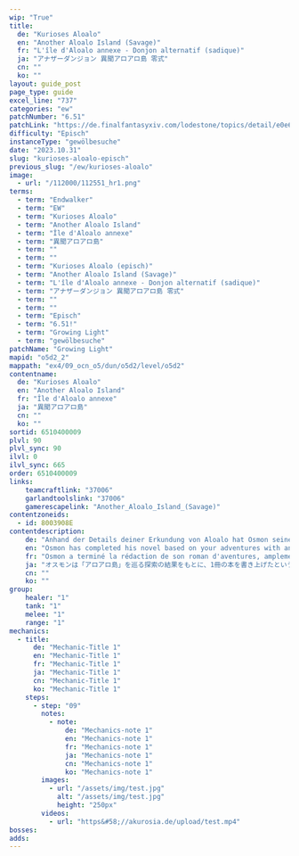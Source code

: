 ```yaml
---
wip: "True"
title:
  de: "Kurioses Aloalo"
  en: "Another Aloalo Island (Savage)"
  fr: "L'île d'Aloalo annexe - Donjon alternatif (sadique)"
  ja: "アナザーダンジョン 異聞アロアロ島 零式"
  cn: ""
  ko: ""
layout: guide_post
page_type: guide
excel_line: "737"
categories: "ew"
patchNumber: "6.51"
patchLink: "https://de.finalfantasyxiv.com/lodestone/topics/detail/e0e60e53cf65e1eda8e1fe7051b418e24bedb1c4"
difficulty: "Episch"
instanceType: "gewölbesuche"
date: "2023.10.31"
slug: "kurioses-aloalo-episch"
previous_slug: "/ew/kurioses-aloalo"
image:
  - url: "/112000/112551_hr1.png"
terms:
  - term: "Endwalker"
  - term: "EW"
  - term: "Kurioses Aloalo"
  - term: "Another Aloalo Island"
  - term: "Île d'Aloalo annexe"
  - term: "異聞アロアロ島"
  - term: ""
  - term: ""
  - term: "Kurioses Aloalo (episch)"
  - term: "Another Aloalo Island (Savage)"
  - term: "L'île d'Aloalo annexe - Donjon alternatif (sadique)"
  - term: "アナザーダンジョン 異聞アロアロ島 零式"
  - term: ""
  - term: ""
  - term: "Episch"
  - term: "6.51!"
  - term: "Growing Light"
  - term: "gewölbesuche"
patchName: "Growing Light"
mapid: "o5d2_2"
mappath: "ex4/09_ocn_o5/dun/o5d2/level/o5d2"
contentname:
  de: "Kurioses Aloalo"
  en: "Another Aloalo Island"
  fr: "Île d'Aloalo annexe"
  ja: "異聞アロアロ島"
  cn: ""
  ko: ""
sortid: 6510400009
plvl: 90
plvl_sync: 90
ilvl: 0
ilvl_sync: 665
order: 6510400009
links:
    teamcraftlink: "37006"
    garlandtoolslink: "37006"
    gamerescapelink: "Another_Aloalo_Island_(Savage)"
contentzoneids:
  - id: 8003908E
contentdescription:
    de: "Anhand der Details deiner Erkundung von Aloalo hat Osmon seine Feder aufs Pergament gesetzt und seinen idealen Abenteuerroman verfasst. Die Seiten strotzen nur so vor bewegenden Beschreibungen und atemberaubenden Kämpfen- die epische Dramatisierung erinnert an die Kompositionen eines gewissen Fahrenden Sängers. Und auf ähnliche Weise wirst du in eine Welt hineingezogen, die es nie gegeben hat und sich dennoch so unerklärlich real anfühlt..."
    en: "Osmon has completed his novel based on your adventures with an alacrity so remarkable that one might wonder if it was half written already. As you turn the pages, you cannot help but imagine yourself confronting the mighty foes of his tale. With embellishments so fabulous as to make a wandering minstrel blush, the idyllic Aloalo is transformed into a gauntlet of monsters most foul."
    fr: "Osmon a terminé la rédaction de son roman d'aventures, amplement inspiré par vos exploits sur l'île d'Aloalo. La puissance de son imagination et l'énergie de son style ne sont pas sans rappeler celles d'un certain ménestrel errant, d'ailleurs... Comment pourriez-vous leur résister? Laissez-vous emporter par les visions d'âpres batailles qui se bousculent dans votre tête!"
    ja: "オスモンは「アロアロ島」を巡る探索の結果をもとに、1冊の本を書き上げたという。そこに記されていたのは、彼の語彙力と想像力の限りを尽くして盛りに盛られた白熱の激闘……。明らかに異邦の詩人の影響を受けたであろう、その物語を目にしたとき、冒険者は否が応でも禁断の追体験に没入してしまうのだった。"
    cn: ""
    ko: ""
group:
    healer: "1"
    tank: "1"
    melee: "1"
    range: "1"
mechanics:
  - title:
      de: "Mechanic-Title 1"
      en: "Mechanic-Title 1"
      fr: "Mechanic-Title 1"
      ja: "Mechanic-Title 1"
      cn: "Mechanic-Title 1"
      ko: "Mechanic-Title 1"
    steps:
      - step: "09"
        notes:
          - note:
              de: "Mechanics-note 1"
              en: "Mechanics-note 1"
              fr: "Mechanics-note 1"
              ja: "Mechanics-note 1"
              cn: "Mechanics-note 1"
              ko: "Mechanics-note 1"
        images:
          - url: "/assets/img/test.jpg"
            alt: "/assets/img/test.jpg"
            height: "250px"
        videos:
          - url: "https&#58;//akurosia.de/upload/test.mp4"
bosses:
adds:
---
```

